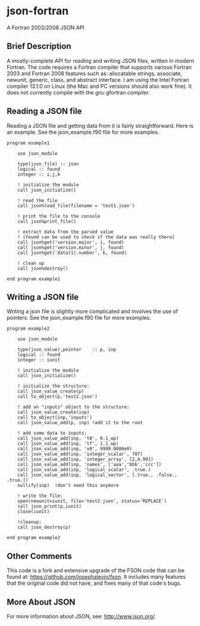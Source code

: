 json-fortran
============

A Fortran 2003/2008 JSON API

Brief Description
---------------

A mostly-complete API for reading and writing JSON files, written in modern Fortran.  The code requires a Fortran compiler that supports various Fortran 2003 and Fortran 2008 features such as: allocatable strings, associate, newunit, generic, class, and abstract interface.  I am using the Intel Fortran compiler 13.1.0 on Linux (the Mac and PC versions should also work fine).  It does not currently compile with the gnu gfortran compiler.

Reading a JSON file
---------------

Reading a JSON file and getting data from it is fairly straightforward.  Here is an example.  See the json_example.f90 file for more examples.

    program example1

        use json_module

        type(json_file) :: json
        logical :: found
        integer :: i,j,k

        ! initialize the module
        call json_initialize()

        ! read the file
        call json%load_file(filename = 'test1.json')

        ! print the file to the console
        call json%print_file()

        ! extract data from the parsed value
        ! [found can be used to check if the data was really there]
        call json%get('version.major', i, found)
        call json%get('version.minor', j, found)
        call json%get('data(1).number', k, found)

        ! clean up
        call json%destroy()

    end program example1


Writing a JSON file
---------------

Writing a json file is slightly more complicated and involves the use of pointers.  See the json_example.f90 file for more examples.

    program example2

        use json_module

        type(json_value),pointer	:: p, inp
        logical :: found
        integer :: iunit

        ! initialize the module
        call json_initialize()

        ! initialize the structure:
        call json_value_create(p)
        call to_object(p,'test2.json')

        ! add an "inputs" object to the structure:
        call json_value_create(inp)
        call to_object(inp,'inputs')
        call json_value_add(p, inp) !add it to the root
    
        ! add some data to inputs:
        call json_value_add(inp, 't0', 0.1_wp)
        call json_value_add(inp, 'tf', 1.1_wp)
        call json_value_add(inp, 'x0', 9999.0000e0)
        call json_value_add(inp, 'integer_scalar', 787)
        call json_value_add(inp, 'integer_array', [2,4,99])
        call json_value_add(inp, 'names', ['aaa','bbb','ccc'])
        call json_value_add(inp, 'logical_scalar', .true.)
        call json_value_add(inp, 'logical_vector', [.true., .false., .true.])
        nullify(inp)  !don't need this anymore
      	
        ! write the file:
        open(newunit=iunit, file='test2.json', status='REPLACE')
        call json_print(p,iunit)
        close(iunit)

        !cleanup:
        call json_destroy(p)
    
    end program example2

Other Comments
---------------

This code is a fork and extensive upgrade of the FSON code that can be found at: <https://github.com/josephalevin/fson>.  It includes many features that the original code did not have, and fixes many of that code's bugs.

More About JSON
------------
For more information about JSON, see: <http://www.json.org/> 
